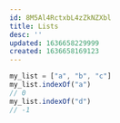 ```yaml
---
id: 8M5Al4RctxbL4zZkNZXbl
title: Lists
desc: ''
updated: 1636658229999
created: 1636658169123
---
```

``` javascript
my_list = ["a", "b", "c"]
my_list.indexOf("a")
// 0
my_list.indexOf("d")
// -1
```